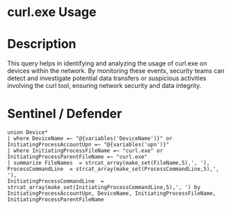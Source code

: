 # curl.exe Usage

# Description
This query helps in identifying and analyzing the usage of curl.exe on devices within the network. By monitoring these events, security teams can detect and investigate potential data transfers or suspicious activities involving the curl tool, ensuring network security and data integrity.

# Sentinel / Defender
```kql
union Device*
| where DeviceName =~ "@{variables('DeviceName')}" or InitiatingProcessAccountUpn =~ "@{variables('upn')}"
| where InitiatingProcessFileName =~ "curl.exe" or InitiatingProcessParentFileName =~ "curl.exe"
| summarize FileNames  = strcat_array(make_set(FileName,5),', '),
ProcessCommandLine  = strcat_array(make_set(ProcessCommandLine,5),', '),
InitiatingProcessCommandLine  = strcat_array(make_set(InitiatingProcessCommandLine,5),', ') by InitiatingProcessAccountUpn, DeviceName, InitiatingProcessFileName, InitiatingProcessParentFileName
```
